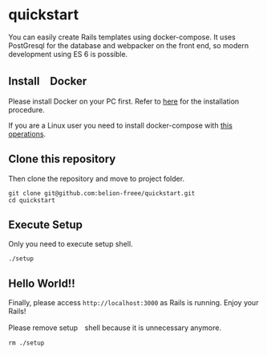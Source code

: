 # quickstart
You can easily create Rails templates using docker-compose.
It uses PostGresql for the database and webpacker on the front end, so modern development using ES 6 is possible.

## Install　Docker
Please install Docker on your PC first.
Refer to [here](https://docs.docker.com/install/) for the installation procedure.

If you are a Linux user you need to install docker-compose with [this operations](https://docs.docker.com/compose/install/#install-compose).

## Clone this repository
Then clone the repository and move to project folder.

```
git clone git@github.com:belion-freee/quickstart.git
cd quickstart
```

## Execute Setup
Only you need to execute setup shell.

```
./setup
```

## Hello World!!
Finally, please access `http://localhost:3000` as Rails is running.
Enjoy your Rails!

Please remove setup　shell because it is unnecessary anymore.
```
rm ./setup
```
